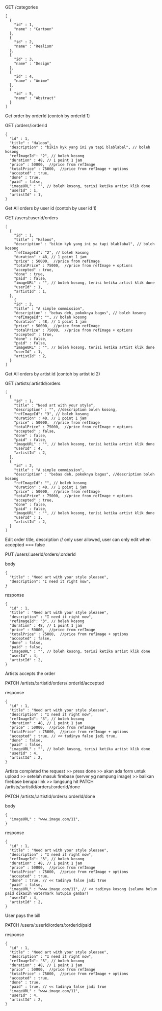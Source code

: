 GET /categories

```
[
  {
    "id" : 1,
    "name" : "Cartoon"
  },
  {
    "id" : 2,
    "name" : "Realism"
  },
  {
    "id" : 3,
    "name" : "Design"
  },
  {
    "id" : 4,
    "name" : "Anime"
  },
  {
    "id" : 5,
    "name" : "Abstract"
  }
]
```

Get order by orderId (contoh by orderId 1)

GET /orders/:orderId

```
{
  "id" : 1,
  "title" : "Halooo",
  "description" : "bikin kyk yang ini ya tapi blablabal", // boleh kosong
  "refImageId": "2", // boleh kosong
  "duration" : 48, // 1 point 1 jam
  "price" : 50000,  //price from refImage
  "totalPrice" : 75000,  //price from refImage + options
  "accepted" : true,
  "done" : true,
  "paid" : false,
  "imageURL" : "", // boleh kosong, terisi ketika artist klik done
  "userId" : 1,
  "artistId" : 1,
}
```


Get All orders by user id (contoh by user id 1)

GET /users/:userId/orders

```
[
  {
    "id" : 1,
    "title" : "Halooo",
    "description" : "bikin kyk yang ini ya tapi blablabal", // boleh kosong
    "refImageId": "2", // boleh kosong
    "duration" : 48, // 1 point 1 jam
    "price" : 50000,  //price from refImage
    "totalPrice" : 75000,  //price from refImage + options
    "accepted" : true,
    "done" : true,
    "paid" : false,
    "imageURL" : "", // boleh kosong, terisi ketika artist klik done
    "userId" : 1,
    "artistId" : 1,
  },
    {
    "id" : 2,
    "title" : "A simple commission",
    "description" : "bebas deh, pokoknya bagus", // boleh kosong
    "refImageId": "", // boleh kosong
    "duration" : 48, // 1 point 1 jam
    "price" : 50000,  //price from refImage
    "totalPrice" : 75000,  //price from refImage + options
    "accepted" : true,
    "done" : false,
    "paid" : false,
    "imageURL" : "", // boleh kosong, terisi ketika artist klik done
    "userId" : 1,
    "artistId" : 2,
  }
]
```


Get All orders by artist id (contoh by artist id 2)

GET /artists/:artistId/orders

```
[
  {
    "id" : 1,
    "title" : "Need art with your style",
    "description" : "", //description boleh kosong,
    "refImageId": "3", // boleh kosong
    "duration" : 48, // 1 point 1 jam
    "price" : 50000,  //price from refImage
    "totalPrice" : 75000,  //price from refImage + options
    "accepted" : false,
    "done" : false,
    "paid" : false,
    "imageURL" : "", // boleh kosong, terisi ketika artist klik done
    "userId" : 4,
    "artistId" : 2,
  },
  {
    "id" : 2,
    "title" : "A simple commission",
    "description" : "bebas deh, pokoknya bagus", //description boleh kosong
    "refImageId": "", // boleh kosong
    "duration" : 48, // 1 point 1 jam
    "price" : 50000,  //price from refImage
    "totalPrice" : 75000,  //price from refImage + options
    "accepted" : true,
    "done" : false,
    "paid" : false,
    "imageURL" : "", // boleh kosong, terisi ketika artist klik done
    "userId" : 1,
    "artistId" : 2,
  }
]
```


Edit order title, description // only user allowed, user can only edit when accepted === false

PUT /users/:userId/orders/:orderId

body 
```
{
  "title" : "Need art with your style pleasee",
  "description": "I need it right now",
}
```

response
```
{
  "id" : 1,
  "title" : "Need art with your style pleasee",
  "description" : "I need it right now",
  "refImageId": "3", // boleh kosong
  "duration" : 48, // 1 point 1 jam
  "price" : 50000,  //price from refImage
  "totalPrice" : 75000,  //price from refImage + options
  "accepted" : false,
  "done" : false,
  "paid" : false,
  "imageURL" : "", // boleh kosong, terisi ketika artist klik done
  "userId" : 4,
  "artistId" : 2,
}
```


Artists accepts the order

PATCH /artists/:artistId/orders/:orderId/accepted

response
```
{
  "id" : 1,
  "title" : "Need art with your style pleasee",
  "description" : "I need it right now",
  "refImageId": "3", // boleh kosong
  "duration" : 48, // 1 point 1 jam
  "price" : 50000,  //price from refImage
  "totalPrice" : 75000,  //price from refImage + options
  "accepted" : true, // << tadinya false jadi true,
  "done" : false,
  "paid" : false,
  "imageURL" : "", // boleh kosong, terisi ketika artist klik done
  "userId" : 4,
  "artistId" : 2,
}
```

Artists completed the request >> press done >> akan ada form untuk upload >> setelah masuk firebase (server yg nampung image) >> balikan firebase berupa link >> langsung hit PATCH /artists/:artistId/orders/:orderId/done

PATCH /artists/:artistId/orders/:orderId/done

body
```
{
  "imageURL" : "www.image.com/11",
}
```

response
```
{
  "id" : 1,
  "title" : "Need art with your style pleasee",
  "description" : "I need it right now",
  "refImageId": "3", // boleh kosong
  "duration" : 48, // 1 point 1 jam
  "price" : 50000,  //price from refImage
  "totalPrice" : 75000,  //price from refImage + options
  "accepted" : true,
  "done" : true, // << tadinya false jadi true
  "paid" : false, 
  "imageURL" : "www.image.com/11", // << tadinya kosong (selama belum paid dikasih watermark nutupin gambar)
  "userId" : 4,
  "artistId" : 2,
}
```

User pays the bill

PATCH /users/:userId/orders/:orderId/paid

response
```
{
  "id" : 1,
  "title" : "Need art with your style pleasee",
  "description" : "I need it right now",
  "refImageId": "3", // boleh kosong
  "duration" : 48, // 1 point 1 jam
  "price" : 50000,  //price from refImage
  "totalPrice" : 75000,  //price from refImage + options
  "accepted" : true,
  "done" : true, 
  "paid" : true, // << tadinya false jadi true
  "imageURL" : "www.image.com/11",
  "userId" : 4,
  "artistId" : 2,
}
```